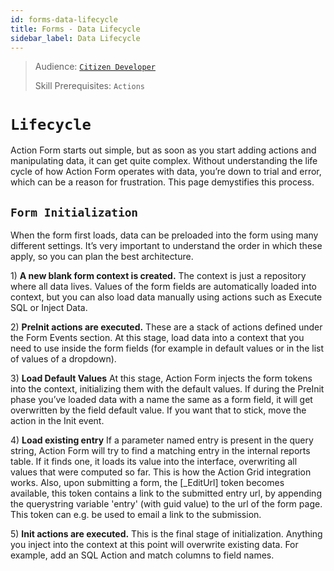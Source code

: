 ```yaml
---
id: forms-data-lifecycle
title: Forms - Data Lifecycle
sidebar_label: Data Lifecycle
---
```


> Audience: [`Citizen Developer`](/docs/audience#citizen-developers)
> 
> Skill Prerequisites: `Actions`

# `Lifecycle`

Action Form starts out simple, but as soon as you start adding actions and manipulating data, it can get quite complex. Without understanding the life cycle of how Action Form operates with data, you’re down to trial and error, which can be a reason for frustration. This page demystifies this process.

## `Form Initialization`

When the form first loads, data can be preloaded into the form using many different settings. It’s very important to understand the order in which these apply, so you can plan the best architecture.

1) **A new blank form context is created.**
The context is just a repository where all data lives. Values of the form fields are automatically loaded into context, but you can also load data manually using actions such as Execute SQL or Inject Data.

2) **PreInit actions are executed.**
These are a stack of actions defined under the Form Events section. At this stage, load data into a context that you need to use inside the form fields (for example in default values or in the list of values of a dropdown).

3) **Load Default Values**
At this stage, Action Form injects the form tokens into the context, initializing them with the default values. If during the PreInit phase you’ve loaded data with a name the same as a form field, it will get overwritten by the field default value. If you want that to stick, move the action in the Init event.

4) **Load existing entry**
If a parameter named entry is present in the query string, Action Form will try to find a matching entry in the internal reports table. If it finds one, it loads its value into the interface, overwriting all values that were computed so far. This is how the Action Grid integration works. Also, upon submitting a form, the [_EditUrl] token becomes available, this token contains a link to the submitted entry url, by appending the querystring variable 'entry' (with guid value) to the url of the form page. This token can e.g. be used to email a link to the submission.

5) **Init actions are executed.**
This is the final stage of initialization. Anything you inject into the context at this point will overwrite existing data. For example, add an SQL Action and match columns to field names.